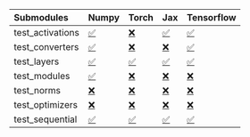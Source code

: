 | Submodules       | Numpy                                                                                                                           | Torch                                                                                                                           | Jax                                                                                                                             | Tensorflow                                                                                                                      |
|:-----------------|:--------------------------------------------------------------------------------------------------------------------------------|:--------------------------------------------------------------------------------------------------------------------------------|:--------------------------------------------------------------------------------------------------------------------------------|:--------------------------------------------------------------------------------------------------------------------------------|
| test_activations | <a href="https://github.com/unifyai/ivy/runs/8188989521?check_suite_focus=true" rel="noopener noreferrer" target="_blank">✅</a> | <a href="https://github.com/unifyai/ivy/runs/8188990736?check_suite_focus=true" rel="noopener noreferrer" target="_blank">❌</a> | <a href="https://github.com/unifyai/ivy/runs/8188991738?check_suite_focus=true" rel="noopener noreferrer" target="_blank">✅</a> | <a href="https://github.com/unifyai/ivy/runs/8188992644?check_suite_focus=true" rel="noopener noreferrer" target="_blank">✅</a> |
| test_converters  | <a href="https://github.com/unifyai/ivy/runs/8188989644?check_suite_focus=true" rel="noopener noreferrer" target="_blank">✅</a> | <a href="https://github.com/unifyai/ivy/runs/8188990884?check_suite_focus=true" rel="noopener noreferrer" target="_blank">❌</a> | <a href="https://github.com/unifyai/ivy/runs/8188991848?check_suite_focus=true" rel="noopener noreferrer" target="_blank">❌</a> | <a href="https://github.com/unifyai/ivy/runs/8188992847?check_suite_focus=true" rel="noopener noreferrer" target="_blank">✅</a> |
| test_layers      | <a href="https://github.com/unifyai/ivy/runs/8188989793?check_suite_focus=true" rel="noopener noreferrer" target="_blank">✅</a> | <a href="https://github.com/unifyai/ivy/runs/8188991038?check_suite_focus=true" rel="noopener noreferrer" target="_blank">✅</a> | <a href="https://github.com/unifyai/ivy/runs/8188991963?check_suite_focus=true" rel="noopener noreferrer" target="_blank">✅</a> | <a href="https://github.com/unifyai/ivy/runs/8188993064?check_suite_focus=true" rel="noopener noreferrer" target="_blank">✅</a> |
| test_modules     | <a href="https://github.com/unifyai/ivy/runs/8188989903?check_suite_focus=true" rel="noopener noreferrer" target="_blank">✅</a> | <a href="https://github.com/unifyai/ivy/runs/8188991157?check_suite_focus=true" rel="noopener noreferrer" target="_blank">❌</a> | <a href="https://github.com/unifyai/ivy/runs/8188992095?check_suite_focus=true" rel="noopener noreferrer" target="_blank">❌</a> | <a href="https://github.com/unifyai/ivy/runs/8188993221?check_suite_focus=true" rel="noopener noreferrer" target="_blank">❌</a> |
| test_norms       | <a href="https://github.com/unifyai/ivy/runs/8188990096?check_suite_focus=true" rel="noopener noreferrer" target="_blank">❌</a> | <a href="https://github.com/unifyai/ivy/runs/8188991264?check_suite_focus=true" rel="noopener noreferrer" target="_blank">❌</a> | <a href="https://github.com/unifyai/ivy/runs/8188992236?check_suite_focus=true" rel="noopener noreferrer" target="_blank">❌</a> | <a href="https://github.com/unifyai/ivy/runs/8188993368?check_suite_focus=true" rel="noopener noreferrer" target="_blank">❌</a> |
| test_optimizers  | <a href="https://github.com/unifyai/ivy/runs/8188990323?check_suite_focus=true" rel="noopener noreferrer" target="_blank">❌</a> | <a href="https://github.com/unifyai/ivy/runs/8188991434?check_suite_focus=true" rel="noopener noreferrer" target="_blank">❌</a> | <a href="https://github.com/unifyai/ivy/runs/8188992376?check_suite_focus=true" rel="noopener noreferrer" target="_blank">❌</a> | <a href="https://github.com/unifyai/ivy/runs/8188993522?check_suite_focus=true" rel="noopener noreferrer" target="_blank">❌</a> |
| test_sequential  | <a href="https://github.com/unifyai/ivy/runs/8188990499?check_suite_focus=true" rel="noopener noreferrer" target="_blank">✅</a> | <a href="https://github.com/unifyai/ivy/runs/8188991567?check_suite_focus=true" rel="noopener noreferrer" target="_blank">✅</a> | <a href="https://github.com/unifyai/ivy/runs/8188992509?check_suite_focus=true" rel="noopener noreferrer" target="_blank">✅</a> | <a href="https://github.com/unifyai/ivy/runs/8188993677?check_suite_focus=true" rel="noopener noreferrer" target="_blank">✅</a> |